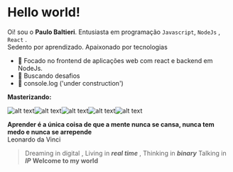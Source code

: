 # Hello world!

Oi!  sou o  **Paulo Baltieri**. 
Entusiasta em programação `Javascript`, `NodeJs`  , `React` . <br>
Sedento por aprendizado. Apaixonado por tecnologias 

- :star2: Focado no frontend de aplicações web com react e backend em NodeJs.
-  :rocket:  Buscando desafios 
- :hammer: console.log ('under construction')

**Masterizando:** 

![alt text](https://img.icons8.com/color/2x/javascript.png)![alt text](https://img.icons8.com/color/2x/html-5.png)![alt text](https://img.icons8.com/color/2x/css3.png)![alt text](https://img.icons8.com/color/2x/nodejs.png)![alt text](https://img.icons8.com/color/2x/mongodb.png)

**Aprender é a única coisa de que a mente nunca se cansa, nunca tem medo e nunca se arrepende**<br>
										Leonardo da Vinci



> Dreaming in digital , 
	Living in   ***real time***  , 
Thinking in ***binary***
Talking in ***IP*** 
**Welcome to my world**
